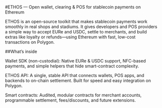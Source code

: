 #ETHOS — Open wallet, clearing & POS for stablecoin payments on Ethereum

ETHOS is an open-source toolkit that makes stablecoin payments work smoothly in real shops and stadiums. It gives developers and POS providers a simple way to accept EURe and USDC, settle to merchants, and build extras like loyalty or refunds—using Ethereum with fast, low-cost transactions on Polygon.

##What’s inside

Wallet SDK (non-custodial): Native EURe & USDC support, NFC-based payments, and simple helpers that hide smart-contract complexity.

ETHOS API: A single, stable API that connects wallets, POS apps, and backends to on-chain settlement. Built for speed and easy integration on Polygon.

Smart contracts: Audited, modular contracts for merchant accounts, programmable settlement, fees/discounts, and future extensions.
